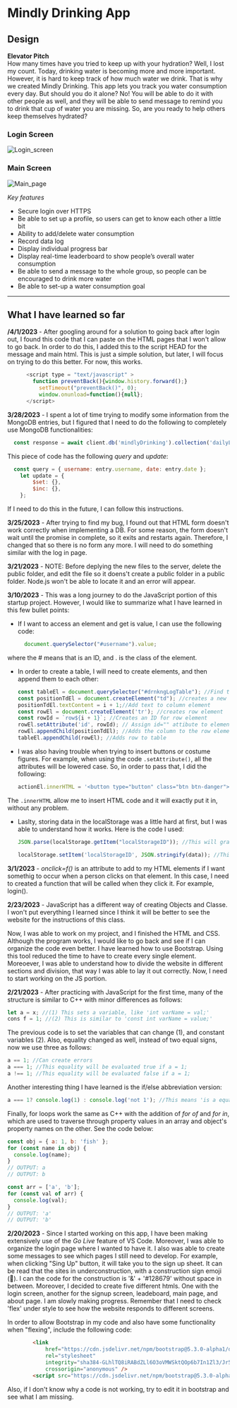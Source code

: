 # Mindly Drinking App

## Design <br>
**Elevator Pitch**<br>
How many times have you tried to keep up with your hydration? Well, I lost my count. Today, drinking water is becoming more and more important. However, it is hard to keep track of how much water we drink. That is why we created Mindly Drinking. This app lets you track you water consumption every day. But should you do it alone? No! You will be able to do it with other people as well, and they will be able to send message to remind you to drink that cup of water you are missing. So, are you ready to help others keep themselves hydrated?

### Login Screen
![Login_screen](public/Login_screen.png)

### Main Screen
![Main_page](public/Main_page.png)

*Key features*
-	Secure login over HTTPS
-	Be able to set up a profile, so users can get to know each other a little bit
-	Ability to add/delete water consumption
-	Record data log
-	Display individual progress bar
-	Display real-time leaderboard to show people’s overall water consumption
-	Be able to send a message to the whole group, so people can be encouraged to drink more water
-	Be able to set-up a water consumption goal<br>

-----------------------------------------------------
## **What I have learned so far**

**/4/1/2023** - After googling around for a solution to going back after login out, I found this code that I can paste on the HTML pages that I won't allow to go back. In order to do this, I added this to the script HEAD for the message and main html. This is just a simple solution, but later, I will focus on trying to do this better. For now, this works.
```javascript
      <script type = "text/javascript" >
        function preventBack(){window.history.forward();}
          setTimeout("preventBack()", 0);
          window.onunload=function(){null};
      </script>
```

**3/28/2023** - I spent a lot of time trying to modify some information from the MongoDB entries, but I figured that I need to do the following to completely use MongoDB functionalities:
```javascript
  const response = await client.db('mindlyDrinking').collection('dailyLogs').updateOne(query, update);
```
This piece of code has the following *query* and *update*:
```javascript
  const query = { username: entry.username, date: entry.date };
    let update = { 
        $set: {}, 
        $inc: {},
    };
```
If I need to do this in the future, I can follow this instructions.

**3/25/2023** - After trying to find my bug, I found out that HTML form doesn't work correctly when implementing a DB. For some reason, the form doesn't wait until the promise in complete, so it exits and restarts again. Therefore, I changed that so there is no form any more. I will need to do something similar with the log in page.

**3/21/2023** - NOTE: Before deplying the new files to the server, delete the public folder, and edit the file so it doens't create a public folder in a public folder. Node.js won't be able to locate it and an error will appear.

**3/10/2023** - This was a long journey to do the JavaScript portion of this startup project. However, I would like to summarize what I have learned in this few bullet points:
* If I want to access an element and get is value, I can use the following code:
    ```javascript
      document.querySelector("#username").value;
    ```
where the # means that is an ID, and . is the class of the element. 
* In order to create a table, I will need to create elements, and then append them to each other:
    ```javascript
    const tableEl = document.querySelector("#drnkngLogTable"); //Find the table element
    const positionTdEl = document.createElement("td"); //creates a new column element
    positionTdEl.textContent = i + 1;//Add text to column element
    const rowEl = document.createElement('tr'); //creates row element
    const rowId = `row${i + 1}`; //Creates an ID for row element
    rowEl.setAttribute('id', rowId); // Assign id="" attibute to element
    rowEl.appendChild(positionTdEl); //Adds the column to the row element
    tableEl.appendChild(rowEl); //Adds row to table
    ```
* I was also having trouble when trying to insert buttons or costume figures. For example, when using the code `.setAttribute()`, all the attributes will be lowered case. So, in order to pass that, I did the following:
    ```javascript
    actionEl.innerHTML = '<button type="button" class="btn btn-danger"><svg xmlns="http://www.w3.org/2000/svg" width="16" height="16" fill="currentColor" class="bi bi-trash" viewBox="0 0 16 16"><path d="M5.5 5.5A.5.5 0 0 1 6 6v6a.5.5 0 0 1-1 0V6a.5.5 0 0 1 .5-.5zm2.5 0a.5.5 0 0 1 .5.5v6a.5.5 0 0 1-1 0V6a.5.5 0 0 1 .5-.5zm3 .5a.5.5 0 0 0-1 0v6a.5.5 0 0 0 1 0V6z"/><path fill-rule="evenodd" d="M14.5 3a1 1 0 0 1-1 1H13v9a2 2 0 0 1-2 2H5a2 2 0 0 1-2-2V4h-.5a1 1 0 0 1-1-1V2a1 1 0 0 1 1-1H6a1 1 0 0 1 1-1h2a1 1 0 0 1 1 1h3.5a1 1 0 0 1 1 1v1zM4.118 4 4 4.059V13a1 1 0 0 0 1 1h6a1 1 0 0 0 1-1V4.059L11.882 4H4.118zM2.5 3V2h11v1h-11z"/></svg></button>';
    ```
The `.innerHTML` allow me to insert HTML code and it will exactly put it in, without any problem. 

* Laslty, storing data in the localStorage was a little hard at first, but I was able to understand how it works. Here is the code I used:
    ```javascript
    JSON.parse(localStorage.getItem("localStorageID")); //This will grab the element stored in the data, and it will parse it. This is for arrays or objects. Otherwise, just .getItem should be okay

    localStorage.setItem('localStorageID', JSON.stringify(data)); //This will store objects in JSON, so they are easily accesible later.
    ```

**3/1/2023** - *onclick=f()* is an attribute to add to my HTML elements if I want somethig to occur when a person clicks on that element. In this case, I need to created a function
that will be called when they click it. For example, login().

**2/23/2023** - JavaScript has a different way of creating Objects and Classe. I won't put everything I learned since I think it will be better to see the website
for the instructions of this class.

Now, I was able to work on my project, and I finished the HTML and CSS. Although the program works, I would like to go back and see if I can organize the code even better. I have
learned how to use Bootstrap. Using this tool reduced the time to have to create every single element. Moreoever, I was able to understand how to divide the website in different
sections and division, that way I was able to lay it out correctly. Now, I need to start working on the JS portion.

**2/21/2023** - After practicing with JavaScript for the first time, many of the structure is similar to C++ with minor differences as follows:
```javascript
let a = x; //(1) This sets a variable, like 'int varName = val;'
cons f = 1; //(2) This is similar to 'const int varName = value;'
```
The previous code is to set the variables that can change (1), and constant variables (2).
Also, equality changed as well, instead of two equal signs, now we use three as follows:
```javascript
a == 1; //Can create errors
a === 1; //This equality will be evaluated true if a = 1;
a !== 1; //This equality will be evaluated false if a = 1;
```
Another interesting thing I have learned is the if/else abbreviation version:
```javascript
a === 1? console.log(1) : console.log('not 1'); //This means 'is a equal to 1? If so, then 1; otherwise 'not 1'
```
Finally, for loops work the same as C++ with the addition of *for of* and *for in*, which are used to traverse through property values in an array and object's property
names on the other. See the code below:
```javascript
const obj = { a: 1, b: 'fish' };
for (const name in obj) {
  console.log(name);
}
// OUTPUT: a
// OUTPUT: b

const arr = ['a', 'b'];
for (const val of arr) {
  console.log(val);
}
// OUTPUT: 'a'
// OUTPUT: 'b'
```


**2/20/2023** - Since I started working on this app, I have been making extensively use of the *Go Live* feature of VS Code. Moreover, I was able to organize the login page where I wanted to have it. I also was able to create some messages to see which pages I still need to develop. For example, when clicking "Sing Up" button, it will take you to the sign up sheet. It can be read that the sites in underconstruction, with a construction sign emoji (&#128679;). I can the code for the construction is '&' + '#128679' without space in between.
Moreover, I decided to create five different htmls. One with the login screen, another for the signup screen, leadeboard, main page, and about page. I am slowly making progress.
Remember that I need to check 'flex' under style to see how the website responds to different screens.

In order to allow Bootstrap in my code and also have some functionality when "flexing", include the following code:
```html
        <link 
            href="https://cdn.jsdelivr.net/npm/bootstrap@5.3.0-alpha1/dist/css/bootstrap.min.css" 
            rel="stylesheet" 
            integrity="sha384-GLhlTQ8iRABdZLl6O3oVMWSktQOp6b7In1Zl3/Jr59b6EGGoI1aFkw7cmDA6j6gD" 
            crossorigin="anonymous" />
        <script src="https://cdn.jsdelivr.net/npm/bootstrap@5.3.0-alpha1/dist/js/bootstrap.bundle.min.js"></script>
```

Also, if I don't know why a code is not working, try to edit it in bootstrap and see what I am missing.